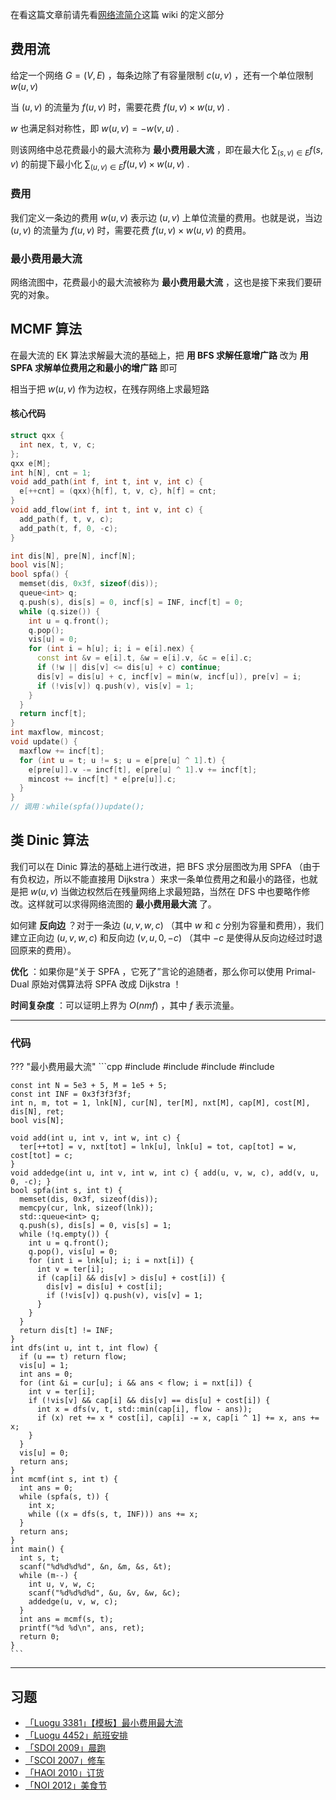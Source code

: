 在看这篇文章前请先看[网络流简介](https://oi-wiki.org/graph/flow/)这篇 wiki 的定义部分

## 费用流

给定一个网络 $G=(V,E)$ ，每条边除了有容量限制 $c(u,v)$ ，还有一个单位限制 $w(u,v)$ 

当 $(u,v)$ 的流量为 $f(u,v)$ 时，需要花费 $f(u,v)\times w(u,v)$ .

 $w$ 也满足斜对称性，即 $w(u,v)=-w(v,u)$ .

则该网络中总花费最小的最大流称为 **最小费用最大流** ，即在最大化 $\sum_{(s,v)\in E}f(s,v)$ 的前提下最小化 $\sum_{(u,v)\in E}f(u,v)\times w(u,v)$ .

### 费用

我们定义一条边的费用 $w(u,v)$ 表示边 $(u,v)$ 上单位流量的费用。也就是说，当边 $(u,v)$ 的流量为 $f(u,v)$ 时，需要花费 $f(u,v)\times w(u,v)$ 的费用。

### 最小费用最大流

网络流图中，花费最小的最大流被称为 **最小费用最大流** ，这也是接下来我们要研究的对象。

## MCMF 算法

在最大流的 EK 算法求解最大流的基础上，把 **用 BFS 求解任意增广路** 改为 **用 SPFA 求解单位费用之和最小的增广路** 即可

相当于把 $w(u,v)$ 作为边权，在残存网络上求最短路

#### 核心代码

```cpp
struct qxx {
  int nex, t, v, c;
};
qxx e[M];
int h[N], cnt = 1;
void add_path(int f, int t, int v, int c) {
  e[++cnt] = (qxx){h[f], t, v, c}, h[f] = cnt;
}
void add_flow(int f, int t, int v, int c) {
  add_path(f, t, v, c);
  add_path(t, f, 0, -c);
}

int dis[N], pre[N], incf[N];
bool vis[N];
bool spfa() {
  memset(dis, 0x3f, sizeof(dis));
  queue<int> q;
  q.push(s), dis[s] = 0, incf[s] = INF, incf[t] = 0;
  while (q.size()) {
    int u = q.front();
    q.pop();
    vis[u] = 0;
    for (int i = h[u]; i; i = e[i].nex) {
      const int &v = e[i].t, &w = e[i].v, &c = e[i].c;
      if (!w || dis[v] <= dis[u] + c) continue;
      dis[v] = dis[u] + c, incf[v] = min(w, incf[u]), pre[v] = i;
      if (!vis[v]) q.push(v), vis[v] = 1;
    }
  }
  return incf[t];
}
int maxflow, mincost;
void update() {
  maxflow += incf[t];
  for (int u = t; u != s; u = e[pre[u] ^ 1].t) {
    e[pre[u]].v -= incf[t], e[pre[u] ^ 1].v += incf[t];
    mincost += incf[t] * e[pre[u]].c;
  }
}
// 调用：while(spfa())update();
```

## 类 Dinic 算法

我们可以在 $\text{Dinic}$ 算法的基础上进行改进，把 $\text{BFS}$ 求分层图改为用 $\text{SPFA}$ （由于有负权边，所以不能直接用 $\text{Dijkstra}$ ）来求一条单位费用之和最小的路径，也就是把 $w(u,v)$ 当做边权然后在残量网络上求最短路，当然在 $\text{DFS}$ 中也要略作修改。这样就可以求得网络流图的 **最小费用最大流** 了。

如何建 **反向边** ？对于一条边 $(u,v,w,c)$ （其中 $w$ 和 $c$ 分别为容量和费用），我们建立正向边 $(u,v,w,c)$ 和反向边 $(v,u,0,-c)$ （其中 $-c$ 是使得从反向边经过时退回原来的费用）。

 **优化** ：如果你是“关于 $\text{SPFA}$ ，它死了”言论的追随者，那么你可以使用 $\text{Primal-Dual}$ 原始对偶算法将 $\text{SPFA}$ 改成 $\text{Dijkstra}$ ！

 **时间复杂度** ：可以证明上界为 $O(nmf)$ ，其中 $f$ 表示流量。

* * *

### 代码

??? "最小费用最大流"
    ```cpp
    #include <algorithm>
    #include <cstdio>
    #include <cstring>
    #include <queue>
    
    const int N = 5e3 + 5, M = 1e5 + 5;
    const int INF = 0x3f3f3f3f;
    int n, m, tot = 1, lnk[N], cur[N], ter[M], nxt[M], cap[M], cost[M], dis[N], ret;
    bool vis[N];
    
    void add(int u, int v, int w, int c) {
      ter[++tot] = v, nxt[tot] = lnk[u], lnk[u] = tot, cap[tot] = w, cost[tot] = c;
    }
    void addedge(int u, int v, int w, int c) { add(u, v, w, c), add(v, u, 0, -c); }
    bool spfa(int s, int t) {
      memset(dis, 0x3f, sizeof(dis));
      memcpy(cur, lnk, sizeof(lnk));
      std::queue<int> q;
      q.push(s), dis[s] = 0, vis[s] = 1;
      while (!q.empty()) {
        int u = q.front();
        q.pop(), vis[u] = 0;
        for (int i = lnk[u]; i; i = nxt[i]) {
          int v = ter[i];
          if (cap[i] && dis[v] > dis[u] + cost[i]) {
            dis[v] = dis[u] + cost[i];
            if (!vis[v]) q.push(v), vis[v] = 1;
          }
        }
      }
      return dis[t] != INF;
    }
    int dfs(int u, int t, int flow) {
      if (u == t) return flow;
      vis[u] = 1;
      int ans = 0;
      for (int &i = cur[u]; i && ans < flow; i = nxt[i]) {
        int v = ter[i];
        if (!vis[v] && cap[i] && dis[v] == dis[u] + cost[i]) {
          int x = dfs(v, t, std::min(cap[i], flow - ans));
          if (x) ret += x * cost[i], cap[i] -= x, cap[i ^ 1] += x, ans += x;
        }
      }
      vis[u] = 0;
      return ans;
    }
    int mcmf(int s, int t) {
      int ans = 0;
      while (spfa(s, t)) {
        int x;
        while ((x = dfs(s, t, INF))) ans += x;
      }
      return ans;
    }
    int main() {
      int s, t;
      scanf("%d%d%d%d", &n, &m, &s, &t);
      while (m--) {
        int u, v, w, c;
        scanf("%d%d%d%d", &u, &v, &w, &c);
        addedge(u, v, w, c);
      }
      int ans = mcmf(s, t);
      printf("%d %d\n", ans, ret);
      return 0;
    }
    ```

* * *

## 习题

-   [「Luogu 3381」【模板】最小费用最大流](https://www.luogu.org/problemnew/show/P3381)
-   [「Luogu 4452」航班安排](https://www.luogu.org/problemnew/show/P4452)
-   [「SDOI 2009」晨跑](https://www.lydsy.com/JudgeOnline/problem.php?id=1877)
-   [「SCOI 2007」修车](https://www.lydsy.com/JudgeOnline/problem.php?id=1070)
-   [「HAOI 2010」订货](https://www.lydsy.com/JudgeOnline/problem.php?id=2424)
-   [「NOI 2012」美食节](https://www.lydsy.com/JudgeOnline/problem.php?id=2879)
